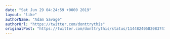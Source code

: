 ```yaml
---
date: "Sat Jun 29 04:24:59 +0000 2019"
layout: "like"
authorName: "Adam Savage"
authorUrl: "https://twitter.com/donttrythis"
originalPost: "https://twitter.com/donttrythis/status/1144824058208374786"
---
```

